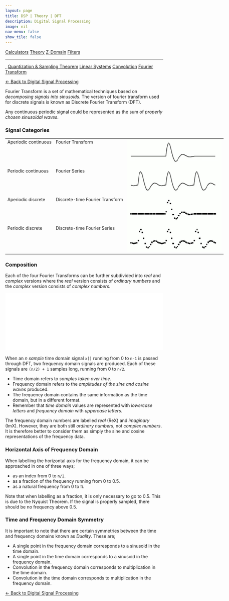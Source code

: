 ```yaml
---
layout: page
title: DSP | Theory | DFT
description: Digital Signal Processing
image: nil
nav-menu: false
show_tile: false
---
```


<a href="../../calculators.html" class="button small">Calculators</a>
<a href="../../theory" class="button special small">Theory</a>
<a href="../../z-domain" class="button small">Z-Domain</a>
<a href="../../filters" class="button small">Filters</a>

<hr />

<a href="./" style="border-bottom: none;"><i class="icon fa-home">&nbsp;</i></a>
<a href="../" class="button small">Quantization & Sampling Theorem</a>
<a href="../linear-systems.html" class="button small">Linear Systems</a>
<a href="../convolution.html" class="button small">Convolution</a>
<a href="../fourier-transform" class="button special small">Fourier Transform</a>

<a href="/digital-signal-processing">&#x2190; Back to Digital Signal Processing</a>

Fourier Transform is a set of mathematical techniques based on *decomposing signals into sinusoids*. The version of fourier transform used for discrete signals is known as Discrete Fourier Transform (DFT).

Any continuous periodic signal could be represented as the sum of *properly chosen sinusoidal waves*.

### Signal Categories

<table style="width: 1000px;">
  <tr>
    <td style="vertical-align: top;">
      Aperiodic continuous
    </td>
    <td style="vertical-align: top;">
      Fourier Transform
    </td>    
    <td style="vertical-align: top;" rowspan="4">
      <img src="/assets/images/dsp/types-of-signal.png" width="300" />
    </td>
  </tr>
  <tr>
    <td style="vertical-align: top;">
      Periodic continuous
    </td>
    <td style="vertical-align: top;">
      Fourier Series
    </td>
  </tr>
  <tr>
    <td style="vertical-align: top;">
      Aperiodic discrete
    </td>
    <td style="vertical-align: top;">
      Discrete-time Fourier Transform
    </td>
  </tr>
  <tr>
    <td style="vertical-align: top;">
      Periodic discrete
    </td>
    <td style="vertical-align: top;">
      Discrete-time Fourier Series
    </td>
  </tr>
</table>

### Composition

Each of the four Fourier Transforms can be further subdivided into *real* and *complex* versions where the *real* version consists of *ordinary numbers* and the *complex* version consists of *complex numbers*.

<img src="/assets/images/dsp/dft-decomposition.png" />

When an *n sample* time domain signal <code>x[]</code> running from 0 to <code>n-1</code> is passed through DFT, two frequency domain signals are produced. Each of these signals are <code>(n/2) + 1</code> samples long, running from 0 to <code>n/2</code>.

* Time domain refers to _samples taken over time_.
* Frequency domain refers to the _amplitudes of the sine and cosine waves_ produced.
* The frequency domain contains the same information as the time domain, but in a different format.
* Remember that *time domain* values are represented with *lowercase letters* and *frequency domain* with *uppercase letters*.

The frequency domain numbers are labelled *real* (ReX) and *imaginary* (ImX). However, they are both still *ordinary numbers*, <stong>not</stong> *complex numbers*. It is therefore better to consider them as simply the sine and cosine representations of the frequency data.

### Horizontal Axis of Frequency Domain

When labelling the horizontal axis for the frequency domain, it can be approached in one of three ways;

* as an index from 0 to <code>n/2</code>.
* as a fraction of the frequency running from 0 to 0.5.
* as a natural frequency from 0 to &pi;.

Note that when labelling as a fraction, it is only necessary to go to 0.5. This is due to the Nyquist Theorem. If the signal is properly sampled, there should be no frequency above 0.5.

### Time and Frequency Domain Symmetry

It is important to note that there are certain symmetries between the time and frequency domains known as *Duality*. These are;

* A single point in the frequency domain corresponds to a sinusoid in the time domain.
* A single point in the time domain corresponds to a sinusoid in the frequency domain.
* Convolution in the frequency domain corresponds to multiplication in the time domain.
* Convolution in the time domain corresponds to multiplication in the frequency domain.

<a href="/digital-signal-processing">&#x2190; Back to Digital Signal Processing</a>
